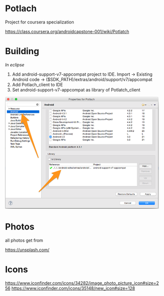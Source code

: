 Potlach
=======

Project for coursera specialization

https://class.coursera.org/androidcapstone-001/wiki/Potlatch


Building
=======

*In eclipse*

1. Add android-support-v7-appcompat project to IDE. Import -> Existing Android code -> ($SDK_PATH)/extras/android/support/v7/appcompat
2. Add Potlach_client to IDE
3. Set android-support-v7-appcompat as library of Potlatch_client

![Alt text](./photo.png?raw=true)

Photos
=======

all photos get from

https://unsplash.com/


Icons
=======

https://www.iconfinder.com/icons/34282/image_photo_picture_icon#size=256
https://www.iconfinder.com/icons/35148/new_icon#size=128